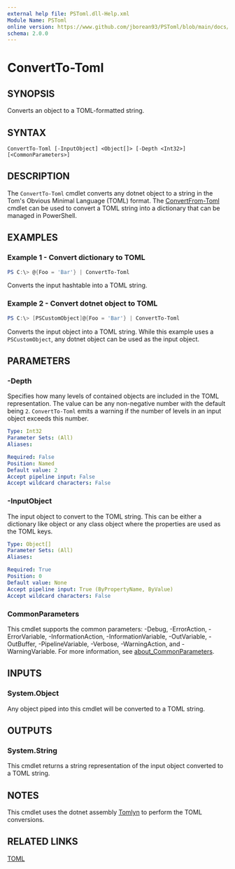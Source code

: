 ```yaml
---
external help file: PSToml.dll-Help.xml
Module Name: PSToml
online version: https://www.github.com/jborean93/PSToml/blob/main/docs/en-US/ConvertTo-Toml.md
schema: 2.0.0
---
```


# ConvertTo-Toml

## SYNOPSIS
Converts an object to a TOML-formatted string.

## SYNTAX

```
ConvertTo-Toml [-InputObject] <Object[]> [-Depth <Int32>] [<CommonParameters>]
```

## DESCRIPTION
The `ConvertTo-Toml` cmdlet converts any dotnet object to a string in the Tom's Obvious Minimal Language (TOML) format.
The [ConvertFrom-Toml](./ConvertFrom-Toml.md) cmdlet can be used to convert a TOML string into a dictionary that can be managed in PowerShell.

## EXAMPLES

### Example 1 - Convert dictionary to TOML
```powershell
PS C:\> @{Foo = 'Bar'} | ConvertTo-Toml
```

Converts the input hashtable into a TOML string.

### Example 2 - Convert dotnet object to TOML
```powershell
PS C:\> [PSCustomObject]@{Foo = 'Bar'} | ConvertTo-Toml
```

Converts the input object into a TOML string.
While this example uses a `PSCustomObject`, any dotnet object can be used as the input object.

## PARAMETERS

### -Depth
Specifies how many levels of contained objects are included in the TOML representation.
The value can be any non-negative number with the default being `2`.
`ConvertTo-Toml` emits a warning if the number of levels in an input object exceeds this number.

```yaml
Type: Int32
Parameter Sets: (All)
Aliases:

Required: False
Position: Named
Default value: 2
Accept pipeline input: False
Accept wildcard characters: False
```

### -InputObject
The input object to convert to the TOML string.
This can be either a dictionary like object or any class object where the properties are used as the TOML keys.

```yaml
Type: Object[]
Parameter Sets: (All)
Aliases:

Required: True
Position: 0
Default value: None
Accept pipeline input: True (ByPropertyName, ByValue)
Accept wildcard characters: False
```

### CommonParameters
This cmdlet supports the common parameters: -Debug, -ErrorAction, -ErrorVariable, -InformationAction, -InformationVariable, -OutVariable, -OutBuffer, -PipelineVariable, -Verbose, -WarningAction, and -WarningVariable. For more information, see [about_CommonParameters](http://go.microsoft.com/fwlink/?LinkID=113216).

## INPUTS

### System.Object
Any object piped into this cmdlet will be converted to a TOML string.

## OUTPUTS

### System.String
This cmdlet returns a string representation of the input object converted to a TOML string.

## NOTES
This cmdlet uses the dotnet assembly [Tomlyn](https://github.com/xoofx/Tomlyn/tree/main) to perform the TOML conversions.

## RELATED LINKS

[TOML](https://toml.io/en/)
